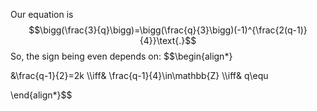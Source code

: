 Our equation is 
$$\bigg(\frac{3}{q}\bigg)=\bigg(\frac{q}{3}\bigg)(-1)^{\frac{2(q-1)}{4}}\text{.}$$
So, the sign being even depends on:
$$\begin{align*}

&\frac{q-1}{2}=2k
\\\iff& \frac{q-1}{4}\in\mathbb{Z}
\\\iff& q\equ

\end{align*}$$